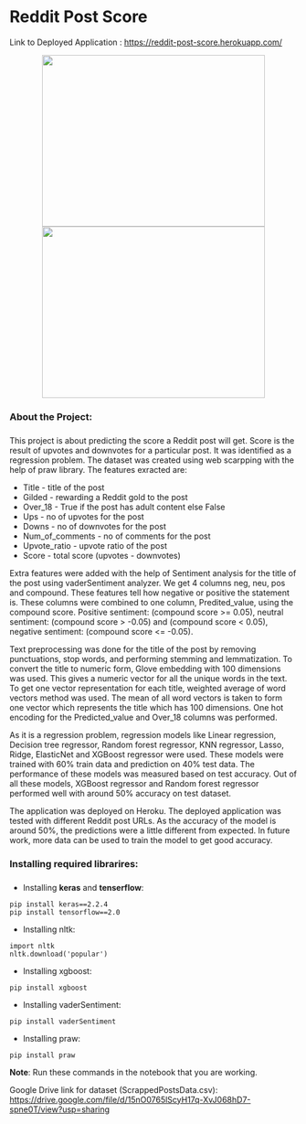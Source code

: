 # Reddit Post Score

Link to Deployed Application : https://reddit-post-score.herokuapp.com/

<div align="center">
  <img src="/Images/1.png" height="300" width="390"><img src="/Images/2.png" height="300" width="390">
 </div>

### About the Project: <h3>
This project is about predicting the score a Reddit post will get. Score is the result of upvotes and downvotes for a particular post. It was identified as a regression problem. The dataset was created using web scarpping with the help of praw library. The features exracted are:
* Title - title of the post
* Gilded - rewarding a Reddit gold to the post
* Over_18 - True if the post has adult content else False
* Ups - no of upvotes for the post
* Downs - no of downvotes for the post
* Num_of_comments - no of comments for the post
* Upvote_ratio - upvote ratio of the post
* Score - total score (upvotes - downvotes)

Extra features were added with the help of Sentiment analysis for the title of the post using vaderSentiment analyzer. We get 4 columns neg, neu, pos and compound. These features tell how negative or positive the statement is. These columns were combined to one column, Predited_value, using the compound score. Positive sentiment: (compound score >= 0.05), neutral sentiment: (compound score > -0.05) and (compound score < 0.05), negative sentiment: (compound score <= -0.05).

Text preprocessing was done for the title of the post by removing punctuations, stop words, and performing stemming and lemmatization. To convert the title to numeric form, Glove embedding with 100 dimensions was used. This gives a numeric vector for all the unique words in the text. To get one vector representation for each title, weighted average of word vectors method was used. The mean of all word vectors is taken to form one vector which represents the title which has 100 dimensions. One hot encoding for the Predicted_value and Over_18 columns was performed. 

As it is a regression problem, regression models like Linear regression, Decision tree regressor, Random forest regressor, KNN regressor, Lasso, Ridge, ElasticNet and XGBoost regressor were used. These models were trained with 60% train data and prediction on 40% test data. The performance of these models was measured based on test accuracy. Out of all these models, XGBoost regressor and Random forest regressor performed well with around 50% accuracy on test dataset. 

The application was deployed on Heroku. The deployed application was tested with different Reddit post URLs. As the accuracy of the model is around 50%, the predictions were a little different from expected. In future work, more data can be used to train the model to get good accuracy.

### Installing required librarires: <h3>
* Installing __keras__ and __tenserflow__:
```
pip install keras==2.2.4
pip install tensorflow==2.0
```
* Installing nltk:
```
import nltk
nltk.download('popular')
```
* Installing xgboost:
```
pip install xgboost
```
* Installing vaderSentiment:
```
pip install vaderSentiment
```
* Installing praw:
```
pip install praw
```
__Note__: Run these commands in the notebook that you are working.

Google Drive link for dataset (ScrappedPostsData.csv): https://drive.google.com/file/d/15nO0765lScyH17q-XvJ068hD7-spne0T/view?usp=sharing
